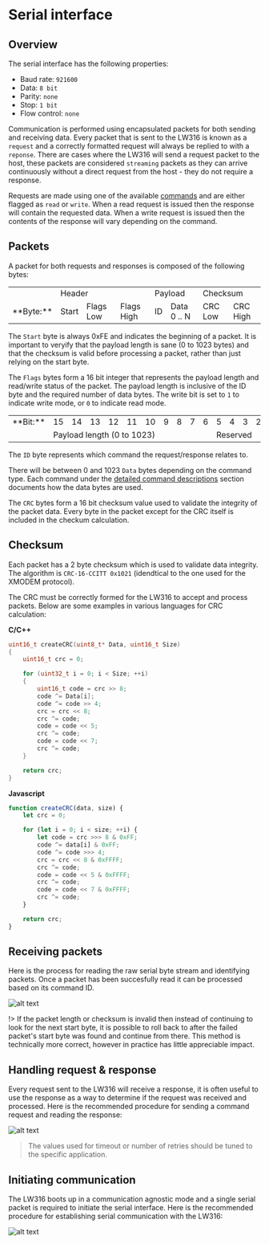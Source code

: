 # Serial interface

## Overview

The serial interface has the following properties:
- Baud rate: `921600`
- Data: `8 bit`
- Parity: `none`
- Stop: `1 bit`
- Flow control: `none`

Communication is performed using encapsulated packets for both sending and receiving data. Every packet that is sent to the LW316 is known as a `request` and a correctly formatted request will always be replied to with a `reponse`. There are cases where the LW316 will send a request packet to the host, these packets are considered `streaming` packets as they can arrive continuously without a direct request from the host - they do not require a response.

Requests are made using one of the available [commands](commands.md) and are either flagged as `read` or `write`. When a read request is issued then the response will contain the requested data. When a write request is issued then the contents of the response will vary depending on the command.

## Packets

A packet for both requests and responses is composed of the following bytes:

<table>
    <tr>
        <td></td>
        <td colspan="3">Header</td>
        <td colspan="2">Payload</td>
        <td colspan="2">Checksum</td>
    </tr>
    <tr>
        <td>**Byte:**</td>
        <td>Start</td>
        <td>Flags Low</td>
        <td>Flags High</td>
        <td>ID</td>
        <td>Data 0 .. N</td>
        <td>CRC Low</td>
        <td>CRC High</td>
    </tr>
</table>

The `Start` byte is always 0xFE and indicates the beginning of a packet. It is important to veryify that the payload length is sane (0 to 1023 bytes) and that the checksum is valid before processing a packet, rather than just relying on the start byte.

The `Flags` bytes form a 16 bit integer that represents the payload length and read/write status of the packet. The payload length is inclusive of the ID byte and the required number of data bytes. The write bit is set to `1` to indicate write mode, or `0` to indicate read mode.

<table>
    <tr>
        <td>**Bit:**</td>
        <td>15</td><td>14</td><td>13</td><td>12</td><td>11</td><td>10</td><td>9</td><td>8</td><td>7</td><td>6</td><td>5</td><td>4</td><td>3</td><td>2</td><td>1</td><td>0</td>
    </tr>
    <tr>
        <td></td>
        <td colspan="10">Payload length (0 to 1023)</td>
        <td colspan="5">Reserved</td>
        <td>W</td>
    </tr>
</table>

The `ID` byte represents which command the request/response relates to.

There will be between 0 and 1023 `Data` bytes depending on the command type. Each command under the [detailed command descriptions](command_detail.md) section documents how the data bytes are used.

The `CRC` bytes form a 16 bit checksum value used to validate the integrity of the packet data. Every byte in the packet except for the CRC itself is included in the checkum calculation.

## Checksum
Each packet has a 2 byte checksum which is used to validate data integrity. The algorithm is `CRC-16-CCITT 0x1021` (idendtical to the one used for the XMODEM protocol).

The CRC must be correctly formed for the LW316 to accept and process packets. Below are some examples in various languages for CRC calculation:

**C/C++**
```c
uint16_t createCRC(uint8_t* Data, uint16_t Size)
{
    uint16_t crc = 0;

    for (uint32_t i = 0; i < Size; ++i)
    {
        uint16_t code = crc >> 8;
        code ^= Data[i];
        code ^= code >> 4;
        crc = crc << 8;
        crc ^= code;
        code = code << 5;
        crc ^= code;
        code = code << 7;
        crc ^= code;
    }

    return crc;
}
```

**Javascript**
```javascript
function createCRC(data, size) {
    let crc = 0;

    for (let i = 0; i < size; ++i) {
        let code = crc >>> 8 & 0xFF;
        code ^= data[i] & 0xFF;
        code ^= code >>> 4;
        crc = crc << 8 & 0xFFFF;
        crc ^= code;
        code = code << 5 & 0xFFFF;
        crc ^= code;
        code = code << 7 & 0xFFFF;
        crc ^= code;
    }

    return crc;
}
```
## Receiving packets

Here is the process for reading the raw serial byte stream and identifying packets. Once a packet has been succesfully read it can be processed based on its command ID.

![alt text](images/packet_reading.png "Request/response flowchart")

!> If the packet length or checksum is invalid then instead of continuing to look for the next start byte, it is possible to roll back to after the failed packet's start byte was found and continue from there. This method is technically more correct, however in practice has little appreciable impact.

## Handling request & response

Every request sent to the LW316 will receive a response, it is often useful to use the response as a way to determine if the request was received and processed.
Here is the recommended procedure for sending a command request and reading the response:

![alt text](images/serial_request_response_flow.png "Request/response flowchart")

> The values used for timeout or number of retries should be tuned to the specific application.

## Initiating communication

The LW316 boots up in a communication agnostic mode and a single serial packet is required to initiate the serial interface. Here is the recommended procedure for establishing serial communication with the LW316:

![alt text](images/initiate_serial.png "Initiate flowchart")